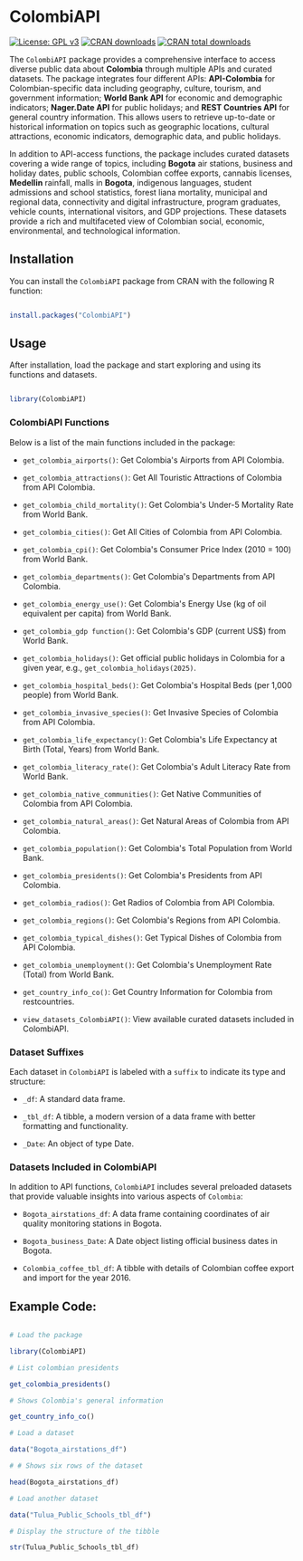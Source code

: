 # ColombiAPI

[![License: GPL v3](https://img.shields.io/badge/License-GPLv3-blue.svg)](https://www.gnu.org/licenses/gpl-3.0)
[![CRAN downloads](https://cranlogs.r-pkg.org/badges/ColombiAPI)](https://cran.r-project.org/package=ColombiAPI)
[![CRAN total downloads](https://cranlogs.r-pkg.org/badges/grand-total/ColombiAPI)](https://cran.r-project.org/package=ColombiAPI)

The `ColombiAPI` package provides a comprehensive interface to access diverse public data about **Colombia** through multiple APIs and curated datasets. The package integrates four different APIs: **API-Colombia** for Colombian-specific data including geography, culture, tourism, and government information; **World Bank API** for economic and demographic indicators; **Nager.Date API** for public holidays; and **REST Countries API** for general country information. This allows users to retrieve up-to-date or historical information on topics such as geographic locations, cultural attractions, economic indicators, demographic data, and public holidays.

In addition to API-access functions, the package includes curated datasets covering a wide range of topics, including **Bogota** air stations, business and holiday dates, public schools, Colombian coffee exports, cannabis licenses, **Medellin** rainfall, malls in **Bogota**, indigenous languages, student admissions and school statistics, forest liana mortality, municipal and regional data, connectivity and digital infrastructure, program graduates, vehicle counts, international visitors, and GDP projections. These datasets provide a rich and multifaceted view of Colombian social, economic, environmental, and technological information.

## Installation

You can install the `ColombiAPI` package from CRAN with the following R function:

```R

install.packages("ColombiAPI")

```


## Usage

After installation, load the package and start exploring and using its functions and datasets.

```R

library(ColombiAPI)

```

### ColombiAPI Functions

Below is a list of the main functions included in the package:

- `get_colombia_airports()`: Get Colombia's Airports from API Colombia.

- `get_colombia_attractions()`: Get All Touristic Attractions of Colombia from API Colombia.

- `get_colombia_child_mortality()`: Get Colombia's Under-5 Mortality Rate from World Bank.

- `get_colombia_cities()`: Get All Cities of Colombia from API Colombia.

- `get_colombia_cpi()`: Get Colombia's Consumer Price Index (2010 = 100) from World Bank.

- `get_colombia_departments()`: Get Colombia's Departments from API Colombia.

- `get_colombia_energy_use()`: Get Colombia's Energy Use (kg of oil equivalent per capita) from World Bank.

- `get_colombia_gdp function()`: Get Colombia's GDP (current US$) from World Bank.

- `get_colombia_holidays()`: Get official public holidays in Colombia for a given year, e.g., `get_colombia_holidays(2025)`.

- `get_colombia_hospital_beds()`: Get Colombia's Hospital Beds (per 1,000 people) from World Bank.

- `get_colombia_invasive_species()`: Get Invasive Species of Colombia from API Colombia.

- `get_colombia_life_expectancy()`: Get Colombia's Life Expectancy at Birth (Total, Years) from World Bank.

- `get_colombia_literacy_rate()`: Get Colombia's Adult Literacy Rate from World Bank.

- `get_colombia_native_communities()`: Get Native Communities of Colombia from API Colombia.

- `get_colombia_natural_areas()`: Get Natural Areas of Colombia from API Colombia.

- `get_colombia_population()`: Get Colombia's Total Population from World Bank.

- `get_colombia_presidents()`: Get Colombia's Presidents from API Colombia.

- `get_colombia_radios()`: Get Radios of Colombia from API Colombia.

- `get_colombia_regions()`: Get Colombia's Regions from API Colombia.

- `get_colombia_typical_dishes()`: Get Typical Dishes of Colombia from API Colombia.

- `get_colombia_unemployment()`: Get Colombia's Unemployment Rate (Total) from World Bank.

- `get_country_info_co()`: Get Country Information for Colombia from restcountries.

- `view_datasets_ColombiAPI()`: View available curated datasets included in ColombiAPI.


### Dataset Suffixes

Each dataset in `ColombiAPI` is labeled with a `suffix` to indicate its type and structure:

- `_df`: A standard data frame.

- `_tbl_df`: A tibble, a modern version of a data frame with better formatting and functionality.

- `_Date`: An object of type Date.


### Datasets Included in ColombiAPI

In addition to API functions, `ColombiAPI` includes several preloaded datasets that provide valuable insights into various aspects of `Colombia`:

- `Bogota_airstations_df`: A data frame containing coordinates of air quality monitoring stations in Bogota.

- `Bogota_business_Date`: A Date object listing official business dates in Bogota. 

- `Colombia_coffee_tbl_df`: A tibble with details of Colombian coffee export and import for the year 2016.

## Example Code:

```R

# Load the package

library(ColombiAPI)

# List colombian presidents

get_colombia_presidents()

# Shows Colombia's general information 

get_country_info_co()

# Load a dataset

data("Bogota_airstations_df")

# # Shows six rows of the dataset

head(Bogota_airstations_df)

# Load another dataset

data("Tulua_Public_Schools_tbl_df")

# Display the structure of the tibble

str(Tulua_Public_Schools_tbl_df)


```

